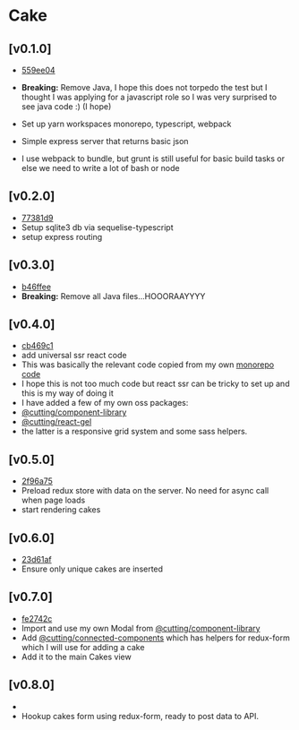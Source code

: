 # Cake

## [v0.1.0]
- [559ee04](https://github.com/dagda1/cake-manager/commit/1a0d7a0aba69cbb7ee2ea3dccab57b34f2568ba5)

- **Breaking:** Remove Java, I hope this does not torpedo the test but I thought I was applying for a javascript role so I was very surprised to see java code :) (I hope)
- Set up yarn workspaces monorepo, typescript, webpack
- Simple express server that returns basic json
- I use webpack to bundle, but grunt is still useful for basic build tasks or else we need to write a lot of bash or node

## [v0.2.0]
- [77381d9](https://github.com/dagda1/cake-manager/commit/77381d9cd7c5764871569b37f30358e8c6db713b)
- Setup sqlite3 db via sequelise-typescript
- setup express routing

## [v0.3.0]
- [b46ffee](https://github.com/dagda1/cake-manager/commit/b46ffee8e4eedd5136728a11bb871c6c484d27bf)
- **Breaking:** Remove all Java files...HOOORAAYYYY

## [v0.4.0]
- [cb469c1](https://github.com/dagda1/cake-manager/commit/cb469c159bcb58205da799159fc5b4ea32ee2d71)
- add universal ssr react code
- This was basically the relevant code copied from my own [monorepo code](https://github.com/dagda1/cuttingedge)
- I hope this is not too much code but react ssr can be tricky to set up and this is my way of doing it
- I have added a few of my own oss packages:
- [@cutting/component-library](https://github.com/dagda1/cuttingedge/tree/master/packages/component-library)
- [@cutting/react-gel](https://github.com/dagda1/cuttingedge/tree/master/packages/react-gel)
- the latter is a responsive grid system and some sass helpers.

## [v0.5.0]
- [2f96a75](https://github.com/dagda1/cake-manager/commit/2f96a7575f7a4f13ff6be7f90028eb2997d7ce78)
- Preload redux store with data on the server.  No need for async call when page loads
- start rendering cakes

## [v0.6.0]
- [23d61af](https://github.com/dagda1/cake-manager/commit/23d61af39c8646a3e2eeaaa8456e3b9cba3af550)
- Ensure only unique cakes are inserted

## [v0.7.0]
- [fe2742c](https://github.com/dagda1/cake-manager/commit/fe2742c7cb1c5e834ff59baaf2ee729691636836****)
- Import and use my own Modal from [@cutting/component-library](https://github.com/dagda1/cuttingedge/blob/master/packages/component-library/src/components/molecules/modal/index.tsx)
- Add [@cutting/connected-components](https://github.com/dagda1/cuttingedge/tree/master/packages/connected-components) which has helpers for redux-form which I will use for adding a cake
- Add it to the main Cakes view

## [v0.8.0]
- []()
- Hookup cakes form using redux-form, ready to post data to API.